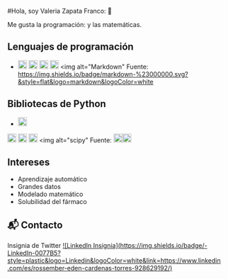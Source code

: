 #Hola, soy Valeria Zapata Franco: 👋

Me gusta la programación: y las matemáticas.

## Lenguajes de programación
- <img alt="Python" src="https://img.shields.io/badge/python%20-%2314354C.svg?&style=flat&logo=python&logoColor=white" height="20"/> <img alt="R" src="https://img.shields.io/badge/R-%23276DC3.svg?&style=flat&logo=r&logoColor=white" height="20"/>  <img alt="HTML5" src="https://img.shields.io/badge/html5%20-%23E34F26.svg?&style=flat&logo=html5&logoColor=white" height="20"/>  <img alt="LaTeX" src="https://img.shields.io/badge/latex%20-%23008080.svg?&style=flat&logo=latex&logoColor=white" height="20" /> <img alt="Markdown" Fuente: https://img.shields.io/badge/markdown-%23000000.svg?&style=flat&logo=markdown&logoColor=white

## Bibliotecas de Python
- <img alt="Jupyter" src="https://img.shields.io/badge/Jupyter%20-%23F37626.svg?&style=flat&logo=Jupyter&logoColor=white" height="20" />
<img alt="NumPy" src="https://img.shields.io/badge/numpy%20-%230095D5.svg?&style=flat&logo=numpy&logoColor=white" height="20"/> <img alt="Pandas" src="https://img.shields.io/badge/pandas%20-%23150458.svg?&style=flat&logo=pandas&logoColor=white" height="20" /> <img alt="SymPy" src="https://img.shields.io/badge/SymPy%20-%23239120.svg?&style=flat&logo=sympy&logoColor=white" height="20" />  <img alt="scipy" Fuente: <img alt="plotly" src="https://img.shields.io/badge/tensorflow%20-%23FF6F00.svg?&style=flat&logo=tensorflow&logoColor=white" height="20" /><img alt="keras" src="https://img.shields.io/badge/keras%20-%23D00000.svg?&style=flat&logo=keras&logoColor=white" height="20" />

## Intereses
- Aprendizaje automático
- Grandes datos
- Modelado matemático
- Solubilidad del fármaco

## 📬 Contacto
Insignia de Twitter
[![LinkedIn Insignia](https://img.shields.io/badge/-LinkedIn-0077B5?style=plastic&logo=Linkedin&logoColor=white&link=https://www.linkedin .com/es/rossember-eden-cardenas-torres-928629192/)](https://www.linkedin.com/es/rossember-eden-cardenas-torres-928629192/)
<!--
**erivera23/erivera23** es un repositorio ✨ _especial_ ✨ porque su `README.md` (este archivo) aparece en su perfil de GitHub.

Aquí te dejamos algunas ideas para que puedas empezar:

- 🔭 Actualmente estoy trabajando en...
- 🌱Actualmente estoy aprendiendo...
- 👯 Estoy buscando colaborar en...
- 🤔 Estoy buscando ayuda con...
- 💬 Pregúntame sobre...
- 📫 Cómo llegar a mí: ...
- 😄 Pronombres: ...
- ⚡ Dato curioso: ...
-->
